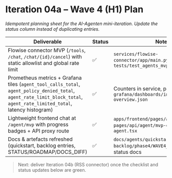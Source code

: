 # Iteration 04a – Wave 4 (H1) Plan

_Idempotent planning sheet for the AI-Agenten mini-iteration. Update the status
column instead of duplicating entries._

| Deliverable | Status | Notes |
| --- | --- | --- |
| Flowise connector MVP (`/tools`, `/chat`, `/chat/{id}/cancel`) with static allowlist and global rate limit | ✅ | `services/flowise-connector/app/main.py`, new tests under `tests/test_agents_mvp.py` |
| Prometheus metrics + Grafana tiles (`agent_tool_calls_total`, `agent_policy_denied_total`, `agent_rate_limit_block_total`, `agent_rate_limited_total`, latency histogram) | ✅ | Counters in service, panels in `grafana/dashboards/infra-overview.json` |
| Lightweight frontend chat at `/agent/mvp` with progress badges + API proxy route | ✅ | `apps/frontend/pages/agent/mvp.tsx`, `pages/api/agent/mvp-chat.ts`, banner in `agent.tsx` |
| Docs & artefacts refreshed (quickstart, backlog entries, STATUS/ROADMAP/DOCS_DIFF) | ✅ | `docs/agents/quickstart.md`, `backlog/phase4/WAVE4_DOD_CHECKLIST.md`, status docs |

> Next: deliver Iteration 04b (RSS connector) once the checklist and status
updates below are green.

